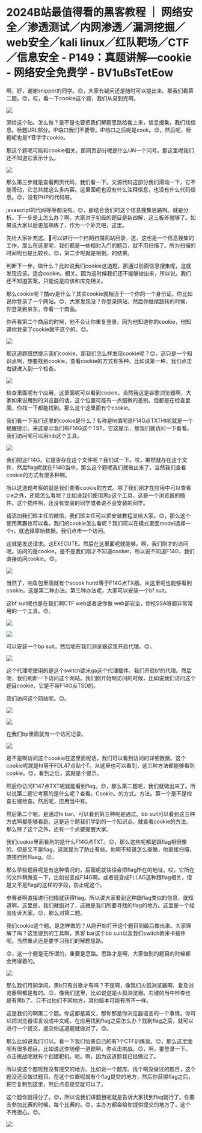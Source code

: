 # 2024B站最值得看的黑客教程 ｜ 网络安全／渗透测试／内网渗透／漏洞挖掘／web安全／kali linux／红队靶场／CTF／信息安全 - P149：真题讲解—cookie - 网络安全免费学 - BV1uBsTetEow

啊，好，谢谢snipper的同学。😊，大家有疑问还是随时可以提出来。那我们看第二题。😊，哎，看一下cookie这个题，我们从易到完啊。



![](img/57f733525b1a77548887ded9f2627250_1.png)

哭给这个贴。怎么做？是不是也要把我们解题思路给套上来，信息搜集，我们找信息。标题URL部分。IP端口我们不要管。IP档口之后呢是cook。😊，然后呢，标题呢也是Y音字字cookie。

那这个题呢可能和cookie相关。那网页部分呢是什么UN一个问号。那这里呢我们还不知道它表示什么。

![](img/57f733525b1a77548887ded9f2627250_3.png)

那么第三步就是查看网页代码，我们看一下。文源代码这部分我们滑动一下，它不能滑动，它总共就这么多内容。这里面呢也没有什么注释信息，也没有什么代码信息。😊，没有PHP的代码呀。

javascript的代码等等都没有。😊，那结合我们的这个信息搜集思路啊。就是分析。下一步是上怎么办？啊，大家对于初级的题目是新四解，这三板斧就够了。如果说大家以后更加熟练了，作为一个补充吧，这里。

先给大家补充这。🎼可以进行一个扫网扫描网站目录。这。这也是一个信息搜集的工作。那么在这里呢，我们都是一些相对入门的题目，就不用扫描了。所为扫描的时间呢也是比较长。😊，第二步呢就是根据。的结果。

判断下一步。做什么？比如说我们cookie这道题。那通过前面信息搜集呢，这就发现应该。适合cookie。相关。因为这时候我们还不能够做出来，所以说。我们还不知道答案，只能说是应该和库克相关。

那么cookie呢？酷ey是什么？其实cookie就相当于一个你的一个身份证。你比如说你登录了一个网站。😊，大家发现没？你登录网站，然后你继续跳转的时候，你登录到京东，你看一个商品。

你再看第二个商品的时候，他不会让你重复登录。因为他知道你的cookie，他知道你登录了cookie就干这个的。😊。



![](img/57f733525b1a77548887ded9f2627250_5.png)

那这道题既然提示我们cookie，那我们怎么样发现cookie呢？😊，这只是一个知识点啊，想要找到cookie，查看cookie的方式有多种。比如说第一种，我们点击右键进入到一个检查。



![](img/57f733525b1a77548887ded9f2627250_7.png)

检查里面呢有个应用，这里面呢可以看到cookie。当然我这是谷歌浏览器啊，大家如果说用别的浏览器的话，这个位置可能有一点细微的差别。但都是在检查里面，你找一下都能找到。那么这个这里面有个cookie。

我们看一下我们这里的cookie是什么？名称是ht值呢是F14G点TXTHt呢就是一个提醒提示。来这提示我们有F14G这个TST。它这提示，那我们就访问一下看看。我们访问呢可以用hib这个工具。



![](img/57f733525b1a77548887ded9f2627250_9.png)

我们把这F14G。它是否存在这个文件呢？我们试一下。哎，果然就存在这个文件，然后flag呢就在F14G当中。那么这个题呢我们就做出来了。当然我们查看cookie的方式有很多种啊。

所以这道题考察的就是我们查看cookie的方式。除了我们刚才在应用中可以查看cie之外，还能怎么看呢？比如说我们使用黑p这个工具，这是一个浏览器的插件。这个插件啊，还没有安装的同学或者说不会安装的同学。

请添加我们班主任的微信，我们班主任可以把安装教程发给大家。😊，那么这个使用黑霸也可以看。我们的cookie怎么看呢？我们可以在模式里面model选择一个r，就选择原始数据。我们点击一个访问。

这就是发送请求。这EXECUTE。然后在这里面呢就能够。啊，我们刚才的访问呢。访问的是cookie，是不是我们刚才不知道cooker，所以说不知道F14G，我们直接访问cookie。😊。



![](img/57f733525b1a77548887ded9f2627250_11.png)

当然了，响鱼包里面就有个scook huntt等于F14G点TX器。从这里呢也能够看到cookie。这是第二种办法。第三种办法呢，大家可以安装一个bf suit。

这bf suit呢也是在我们啊CTF web或者说你做 web部安全，你挖SSA呀都非常常用的一个工具。😊。



![](img/57f733525b1a77548887ded9f2627250_13.png)

![](img/57f733525b1a77548887ded9f2627250_14.png)

可以安装一个bp suit，然后呢在我们浏览器这里开启代理。😊。

![](img/57f733525b1a77548887ded9f2627250_16.png)

这个代理呢使用的是这个switch欧米ga这个代理插件。我们开启bf的代理。然后呢，我们刷新一下访问这个网站。我们刚开始啊访问的时候，比如说我们访问这个题目cookie，它是不带F14G点TSD的。

我们访问这个网站呢。😊。

![](img/57f733525b1a77548887ded9f2627250_18.png)

![](img/57f733525b1a77548887ded9f2627250_19.png)

在我们bp里面就有一个访问记录。

![](img/57f733525b1a77548887ded9f2627250_21.png)

是不是啊访问这个cookie在这里面呢话，我们可以看到访问的详细数据。这个cookie呢就是ht等于FDL47点贴个T。从这里也可以看到，这三种方法都能够看到cookie。😊，看到之后，这就是个提示。

然后你访问F147点TXT呢就能看到flag。😊，那么第二题呢，我们就做出来了。所以说第二题它考察的是什么呢？查看。Cookie。的方式。方法。第一个是不是检查右键检查。然后呢，应用当中有。

然后第二个呢。是通过hi bar。可以看到第三种呢是通过。bb suit可以看到这三种方式啊都能够看到。这是这个题我们学到的一个知识点，就查看cookie的方法。那么除了这个之外，还有一个点要提醒大家。

我们cookie里面看到的是什么F14G点TXT。😊，那么这些呢都是跟flag相很像的，但是又不是flag，这就是为了防止有些。他啊不知道怎么查酷，他直接扫描，直接扫到fllaag。😊。

那么早些题目呢是有这种情况的，后面呢就往往会把flag所在的地址。哎，它所在的文件稍微变一下，比如说变成F14G啊。或者说变成FLLAG这种跟flag相关，但是又不是flag的这样的字段，防止呢这个。

参赛者啊直接进行扫描就获得flag。所以说大家看到这种跟flag类似的信息，就知道啊，这里是。我们就组对了，这就是我们所要寻找的flag的地方。这里是一个经验告诉大家。😊，那么对第二题。

我们cookie这个题。是怎样做的？从刚开始打开这个题目到最后做出来。大家理解了吗？这里提到的工具啊，黑客 bar这个bb suit以及我们switch欧米卡插件呢。当然重点还是要学习我们的解题思路。

😊，这一个题是无所谓的，重要是思路。思路才是啊，大家做别的题目的时候都会用得着的。

![](img/57f733525b1a77548887ded9f2627250_23.png)

那么我们月同学问。黑b只有谷歌才有吗？不是啊，像我们火狐浏览器啊、爱及浏览器啊都是有的。😊，像我们这里，比如说这是火狐浏览器。右键的当中检查也是有黑b了。只不过他们不同地方，其他版本可能有所不一样。

这是我们的啊第二个题。你这都是英文，那你那是你浏览器语言的一个事情。你可以把浏览器语言设成中文呢。在应用找到flag之后怎么办？找到flag之后，就可以进行一个提交，提交你这道题就做对了。😊。

那么比如说我们可以。看一下我们怡景自己的有1个CTF训练营。😊，那么这里面呢有很多题目。比如说这你随便一道题啊，你点击挑战。😊，啊，要登录一下。点击挑战呢就有个创建靶机。呃。啊，因为这道题我已经做过了。

所以说这个题呢我没有提交的地方。比如说一个题库。找个啊没做过的题目，这个题没还没做过题目。在这个位置呢就有个flag提交的地方，然后你获得flag之后，把它复制到这里，然后点击提交就可以了。

这个题你就得分了。😊，所以说我们讲题目呢就是告诉大家找到flag就行了。你要去参加比赛的时候，每个比赛的。😊，主办方都会给你提供提交的地方了，这个不用担心。😊。



![](img/57f733525b1a77548887ded9f2627250_25.png)
